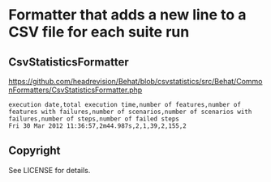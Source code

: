 Formatter that adds a new line to a CSV file for each suite run
===============================================================

CsvStatisticsFormatter
----------------------

https://github.com/headrevision/Behat/blob/csvstatistics/src/Behat/CommonFormatters/CsvStatisticsFormatter.php

    execution date,total execution time,number of features,number of features with failures,number of scenarios,number of scenarios with failures,number of steps,number of failed steps
    Fri 30 Mar 2012 11:36:57,2m44.987s,2,1,39,2,155,2

Copyright
---------

See LICENSE for details.
